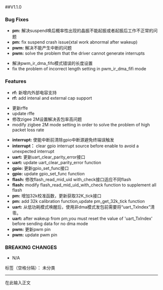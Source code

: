 ##V1.1.0
### Bug Fixes

* **pm:** 解决suspend唤后概率性出现的晶振不能起振或者起振后工作不正常的问题
* **pm:** fix suspend crash issue(xtal work abnormal after wakeup)
* **pwm:** 解决不能产生中断的问题
* **pwm:** solve the problem that the driver cannot generate interrupts
 - 解决pwm_ir_dma_fifo模式错误的长度设置
 - fix the problem of incorrect length setting in pwm_ir_dma_fifi mode

 
### Features

* **rf:** 新增内外部电容支持
* **rf:** add intenal and external cap support
 - 更新rffe
 - update rffe
 - 修改zigee 2M设置解决丢包率高问题
 - modify zigbee 2M mode setting in order to solve the problem of high packet loss rate
* **interrupt:** 使能中断前清除gpio中断源避免终端误触发
* **interrupt：** clear gpio interrupt source before enable to avoid a unexpected interrupt
* **uart:** 更新uart_clear_parity_error接口
* **uart:** update uart_clear_parity_error function
* **gpio:** 更新gpio_set_func接口
* **gpio:** update gpio_set_func function
* **flash:** 修改flash_read_mid_uid with_check接口适应不同flash
* **flash:** modify flash_read_mid_uid_with_check function to supplement all flash
* **pm:** 增加32k校准函数，更新获取32K_tick接口
* **pm:** add 32k calibration function,update pm_get_32k_tick function
* **uart:** 从低功耗模式唤醒后，使用非dma模式发包前需要将“uart_TxIndex”清零。
* **uart:** after wakeup from pm,you must reset the value of 'uart_TxIndex' before sending data for no dma mode
* **pwm:** 更新pwm pin
* **pwm:** update pwm pin


### BREAKING CHANGES
* N/A

标签（空格分隔）： 未分类

---

在此输入正文




